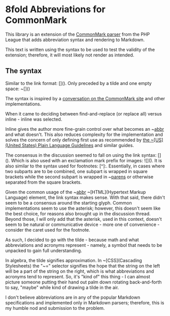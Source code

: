 # 8fold Abbreviations for CommonMark

This library is an extension of the [CommonMark parser](https://github.com/thephpleague/commonmark) from the PHP League that adds abbreviation syntax and rendering to Markdown.

This text is written using the syntax to be used to test the validity of the extension; therefore, it will most likely not render as intended.

## The syntax

Similar to the link format: \[](). Only preceded by a tilde and one empty space: ~\[]()

The syntax is inspired by a [conversation on the CommonMark site](https://talk.commonmark.org/t/abbreviations-and-acronyms/890) and other implementations.

When it came to deciding between find-and-replace (or replace all) versus inline - inline was selected.

Inline gives the author more fine-grain control over what becomes an ~[abbr](abbreviation) and what doesn't. This also reduces complexity for the implementation and solves the concern of only defining first use as recommended by [the ~[US](United States) Plain Language Guidelines](https://plainlanguage.gov/resources/articles/keep-it-jargon-free/) and similar guides.

The consensus in the discussion seemed to fall on using the link syntax: \[](). Which is also used with an exclamation mark prefix for images: \!\[](). It is also similar to the syntax used for footnotes: [^]:. Essentially, in cases where two subparts are to be combined, one subpart is wrapped in square brackets while the second subpart is wrapped in ~[parens](parentheses) or otherwise separated from the square brackets.

Given the common usage of the ~[abbr](abbreviation) ~[HTML](Hypertext Markup Language) element, the link syntax makes sense. With that said, there didn't seem to be a consensus around the starting glyph. Common implementations seem to use the asterisk; however, this doesn't seem like the best choice, for reasons also brought up in the discussion thread. Beyond those, I will only add that the asterisk, used in this context, doesn't seem to be natural or communicative device - more one of convenience - consider the caret used for the footnote.

As such, I decided to go with the tilde - because math and what abbreviations and acronyms represent - namely, a symbol that needs to be unpacked to gain full understanding.

In algebra, the tilde signifies approximation. In ~[CSS](Cascading Stylesheets) the "~=" selector signifies the hope that the string on the left will be a part of the string on the right, which is what abbreviations and acronyms tend to represent. So, it's "kind of" this thing - I can almost picture someone putting their hand out palm down rotating back-and-forth to say, "maybe" while kind of drawing a tilde in the air.

I don't believe abbreviations are in any of the popular Markdown specifications and implemented only in Markdown parsers; therefore, this is my humble nod and submission to the problem.
